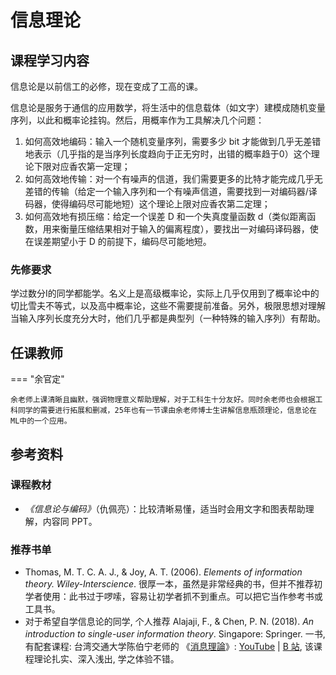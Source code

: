 # 信息理论

## 课程学习内容

信息论是以前信工的必修，现在变成了工高的课。

信息论是服务于通信的应用数学，将生活中的信息载体（如文字）建模成随机变量序列，以此和概率论挂钩。然后，用概率作为工具解决几个问题：

1. 如何高效地编码：输入一个随机变量序列，需要多少 bit 才能做到几乎无差错地表示（几乎指的是当序列长度趋向于正无穷时，出错的概率趋于0）这个理论下限对应香农第一定理；
2. 如何高效地传输：对一个有噪声的信道，我们需要更多的比特才能完成几乎无差错的传输（给定一个输入序列和一个有噪声信道，需要找到一对编码器/译码器，使得编码尽可能地短）这个理论上限对应香农第二定理；
3. 如何高效地有损压缩：给定一个误差 D 和一个失真度量函数 d（类似距离函数，用来衡量压缩结果相对于输入的偏离程度），要找出一对编码译码器，使在误差期望小于 D 的前提下，编码尽可能地短。
   
### 先修要求

学过数分I的同学都能学。名义上是高级概率论，实际上几乎仅用到了概率论中的切比雪夫不等式，以及高中概率论，这些不需要提前准备。另外，极限思想对理解当输入序列长度充分大时，他们几乎都是典型列（一种特殊的输入序列）有帮助。

## 任课教师

=== "余官定"

    余老师上课清晰且幽默，强调物理意义帮助理解，对于工科生十分友好。同时余老师也会根据工科同学的需要进行拓展和删减，25年也有一节课由余老师博士生讲解信息瓶颈理论，信息论在ML中的一个应用。


## 参考资料
### 课程教材

- *《信息论与编码》*（仇佩亮）：比较清晰易懂，适当时会用文字和图表帮助理解，内容同 PPT。

### 推荐书单

<!-- 补充推荐书单 -->
- Thomas, M. T. C. A. J., & Joy, A. T. (2006). *Elements of information theory. Wiley-Interscience*. 很厚一本，虽然是非常经典的书，但并不推荐初学者使用：此书过于啰嗦，容易让初学者抓不到重点。可以把它当作参考书或工具书。
- 对于希望自学信息论的同学, 个人推荐 Alajaji, F., & Chen, P. N. (2018). *An introduction to single-user information theory*. Singapore: Springer. 一书, 有配套课程: 台湾交通大学陈伯宁老师的 《[消息理論](https://ocw.nycu.edu.tw/?course_page=all-course%2Fcollege-of-electrical-and-computer-engineering%2F%E6%B6%88%E6%81%AF%E7%90%86%E8%AB%96-information-theory-107%E5%AD%B8%E5%B9%B4%E5%BA%A6-%E9%9B%BB%E6%A9%9F%E5%B7%A5%E7%A8%8B%E5%AD%B8%E7%B3%BB-%E9%99%B3%E4%BC%AF%E5%AF%A7%E8%80%81%E5%B8%AB)》: [YouTube](https://www.youtube.com/playlist?list=PLj6E8qlqmkFsWS54o6gNWeDGXeI7c3eUd) | [B 站](https://www.bilibili.com/video/BV14N41197bN), 该课程理论扎实、深入浅出, 学之体验不错。


